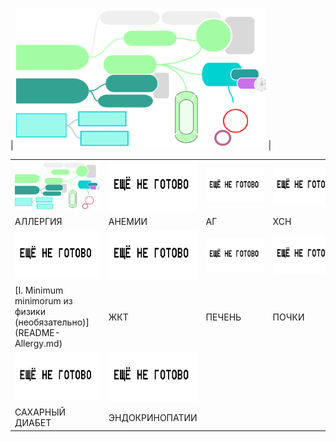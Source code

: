 | [<img src="./аллергия обложка.png" alt="drawing" width="400"/>](README-Allergy.md)      | 
      
<table>
  <tbody>
    <tr>
      <td><a href="./README-Allergy.md"><img src="./аллергия обложка.png" alt="обложка лекции про аллергию" width="800"/></a></td>
      <td><a href=""><img src="./не готово.png" alt="drawing" width="800"/></a></td>
      <td><a href=""><img src="./не готово.png" alt="drawing" width="800"/></a></td>
      <td><a href=""><img src="./не готово.png" alt="drawing" width="800"/></a></td>
    </tr>
    <tr>
      <td>АЛЛЕРГИЯ&nbsp;&nbsp;&nbsp;&nbsp;&nbsp;&nbsp;&nbsp;&nbsp;&nbsp;&nbsp;&nbsp;&nbsp;&nbsp;&nbsp;&nbsp;&nbsp;</td>
      <td>АНЕМИИ&nbsp;&nbsp;&nbsp;&nbsp;&nbsp;&nbsp;&nbsp;&nbsp;&nbsp;&nbsp;&nbsp;&nbsp;&nbsp;&nbsp;&nbsp;&nbsp;&nbsp;</td>
      <td>АГ&nbsp;&nbsp;&nbsp;&nbsp;&nbsp;&nbsp;&nbsp;&nbsp;&nbsp;&nbsp;&nbsp;&nbsp;&nbsp;&nbsp;&nbsp;&nbsp;&nbsp;&nbsp;&nbsp;&nbsp;</td>
      <td>ХСН&nbsp;&nbsp;&nbsp;&nbsp;&nbsp;&nbsp;&nbsp;&nbsp;&nbsp;&nbsp;&nbsp;&nbsp;&nbsp;&nbsp;&nbsp;&nbsp;&nbsp;&nbsp;&nbsp;&nbsp;&nbsp;</td>
    </tr>
    <tr>
      <td><a href=""><img src="./не готово.png" alt="drawing" width="800"/></a></td>
      <td><a href=""><img src="./не готово.png" alt="drawing" width="800"/></a></td>
      <td><a href=""><img src="./не готово.png" alt="drawing" width="800"/></a></td>
      <td><a href=""><img src="./не готово.png" alt="drawing" width="800"/></a></td>
    </tr>
    <tr>
      <td>[I. Minimum minimorum из физики (необязательно)](README-Allergy.md)</td>
      <td>ЖКТ</td>
      <td>ПЕЧЕНЬ</td>
      <td>ПОЧКИ</td>
    </tr>
    <tr>
      <td><a href=""><img src="./не готово.png" alt="drawing" width="800"/></a></td>
      <td><a href=""><img src="./не готово.png" alt="drawing" width="800"/></a></td>
    </tr>
    <tr>
      <td>САХАРНЫЙ ДИАБЕТ</td>
      <td>ЭНДОКРИНОПАТИИ</td>
    </tr>
  </tbody>
</table>

<style>
  table td {
     
    border: none !important;
  }
   td, th {
  border: none !important;
}
</style>

